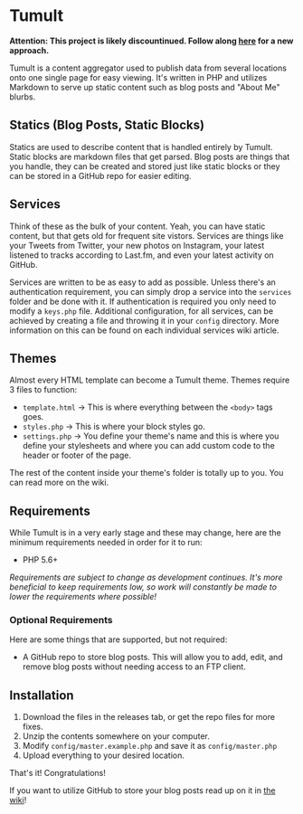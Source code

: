 # Tumult

**Attention: This project is likely discountinued. Follow along [here](https://github.com/septor/itsme) for a new approach.**

Tumult is a content aggregator used to publish data from several locations onto one single page for easy viewing. It's written in PHP and utilizes Markdown to serve up static content such as blog posts and "About Me" blurbs.

## Statics (Blog Posts, Static Blocks)

Statics are used to describe content that is handled entirely by Tumult. Static blocks are markdown files that get parsed. Blog posts are things that you handle, they can be created and stored just like static blocks or they can be stored in a GitHub repo for easier editing.

## Services

Think of these as the bulk of your content. Yeah, you can have static content, but that gets old for frequent site vistors. Services are things like your Tweets from Twitter, your new photos on Instagram, your latest listened to tracks according to Last.fm, and even your latest activity on GitHub.

Services are written to be as easy to add as possible. Unless there's an authentication requirement, you can simply drop a service into the `services` folder and be done with it. If authentication is required you only need to modify a `keys.php` file. Additional configuration, for all services, can be achieved by creating a file and throwing it in your `config` directory. More information on this can be found on each individual services wiki article.

## Themes

Almost every HTML template can become a Tumult theme. Themes require 3 files to function:

* `template.html` -> This is where everything between the `<body>` tags goes.
* `styles.php` -> This is where your block styles go.
* `settings.php` -> You define your theme's name and this is where you define your stylesheets and where you can add custom code to the header or footer of the page.

The rest of the content inside your theme's folder is totally up to you. You can read more on the wiki.

## Requirements

While Tumult is in a very early stage and these may change, here are the minimum requirements needed in order for it to run:

* PHP 5.6+

_Requirements are subject to change as development continues. It's more beneficial to keep requirements low, so work will constantly be made to lower the requirements where possible!_

### Optional Requirements

Here are some things that are supported, but not required:

* A GitHub repo to store blog posts. This will allow you to add, edit, and remove blog posts without needing access to an FTP client.

## Installation

1. Download the files in the releases tab, or get the repo files for more fixes.
2. Unzip the contents somewhere on your computer.
3. Modify `config/master.example.php` and save it as `config/master.php`
4. Upload everything to your desired location.

That's it! Congratulations!

If you want to utilize GitHub to store your blog posts read up on it in [the wiki](https://github.com/septor/tumult/wiki/Blog-Posts#remote-or-local)!
